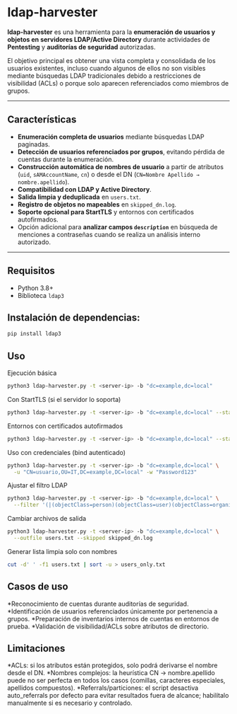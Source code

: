 # ldap-harvester

**ldap-harvester** es una herramienta para la **enumeración de usuarios y objetos en servidores LDAP/Active Directory** durante actividades de **Pentesting** y **auditorías de seguridad** autorizadas.

El objetivo principal es obtener una vista completa y consolidada de los usuarios existentes, incluso cuando algunos de ellos no son visibles mediante búsquedas LDAP tradicionales debido a restricciones de visibilidad (ACLs) o porque solo aparecen referenciados como miembros de grupos.

---

## Características

- **Enumeración completa de usuarios** mediante búsquedas LDAP paginadas.
- **Detección de usuarios referenciados por grupos**, evitando pérdida de cuentas durante la enumeración.
- **Construcción automática de nombres de usuario** a partir de atributos (`uid`, `sAMAccountName`, `cn`) o desde el DN (`CN=Nombre Apellido → nombre.apellido`).
- **Compatibilidad con LDAP y Active Directory**.
- **Salida limpia y deduplicada** en `users.txt`.
- **Registro de objetos no mapeables** en `skipped_dn.log`.
- **Soporte opcional para StartTLS** y entornos con certificados autofirmados.
- Opción adicional para **analizar campos `description`** en búsqueda de menciones a contraseñas cuando se realiza un análisis interno autorizado.

---

## Requisitos

- Python 3.8+
- Biblioteca `ldap3`

## Instalación de dependencias:

```bash
pip install ldap3
```

## Uso
Ejecución básica
```bash
python3 ldap-harvester.py -t <server-ip> -b "dc=example,dc=local"
```
Con StartTLS (si el servidor lo soporta)
```bash
python3 ldap-harvester.py -t <server-ip> -b "dc=example,dc=local" --starttls
```
Entornos con certificados autofirmados
```bash
python3 ldap-harvester.py -t <server-ip> -b "dc=example,dc=local" --starttls --insecure
```
Uso con credenciales (bind autenticado)
```bash
python3 ldap-harvester.py -t <server-ip> -b "dc=example,dc=local" \
  -u "CN=usuario,OU=IT,DC=example,DC=local" -w "Password123"
```
Ajustar el filtro LDAP
```bash
python3 ldap-harvester.py -t <server-ip> -b "dc=example,dc=local" \
  --filter '(|(objectClass=person)(objectClass=user)(objectClass=organizationalPerson)(objectClass=inetOrgPerson))'
```
Cambiar archivos de salida
```bash
python3 ldap-harvester.py -t <server-ip> -b "dc=example,dc=local" \
  --outfile users.txt --skipped skipped_dn.log
```
Generar lista limpia solo con nombres
```bash
cut -d' ' -f1 users.txt | sort -u > users_only.txt
```

## Casos de uso
*Reconocimiento de cuentas durante auditorías de seguridad.
*Identificación de usuarios referenciados únicamente por pertenencia a grupos.
*Preparación de inventarios internos de cuentas en entornos de prueba.
*Validación de visibilidad/ACLs sobre atributos de directorio.

## Limitaciones
*ACLs: si los atributos están protegidos, solo podrá derivarse el nombre desde el DN.
*Nombres complejos: la heurística CN → nombre.apellido puede no ser perfecta en todos los casos (comillas, caracteres especiales, apellidos compuestos).
*Referrals/particiones: el script desactiva auto_referrals por defecto para evitar resultados fuera de alcance; habilítalo manualmente si es necesario y controlado.

